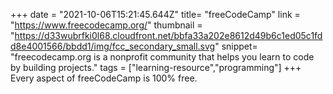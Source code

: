+++
date = "2021-10-06T15:21:45.644Z"
title= "freeCodeCamp"
link = "https://www.freecodecamp.org/"
thumbnail = "https://d33wubrfki0l68.cloudfront.net/bbfa33a202e8612d49b6c1ed05c1fdd8e4001566/bbdd1/img/fcc_secondary_small.svg"
snippet= "freecodecamp.org is a nonprofit community that helps you learn to code by building projects."
tags = ["learning-resource","programming"]
+++
Every aspect of freeCodeCamp is 100% free.